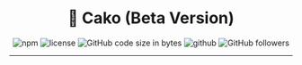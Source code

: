 <center>
    <h1>🚀 Cako (Beta Version)</h1>
    <div>
        <img alt="npm" src="https://img.shields.io/npm/v/cako">
        <img alt="license" src="https://img.shields.io/github/license/FlyAndNotDown/cako"/>
        <img alt="GitHub code size in bytes" src="https://img.shields.io/github/languages/code-size/FlyAndNotDown/cako">
        <img alt="github" src="https://img.shields.io/github/stars/FlyAndNotDown/cako?style=social"/>
        <img alt="GitHub followers" src="https://img.shields.io/github/followers/FlyAndNotDown?style=social">
    </div>
</center>

---

